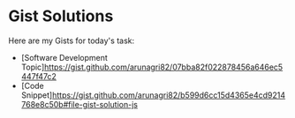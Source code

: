 # Gist Solutions

Here are my Gists for today's task:

- [Software Development Topic]https://gist.github.com/arunagri82/07bba82f022878456a646ec5447f47c2
- [Code Snippet]https://gist.github.com/arunagri82/b599d6cc15d4365e4cd9214768e8c50b#file-gist-solution-js